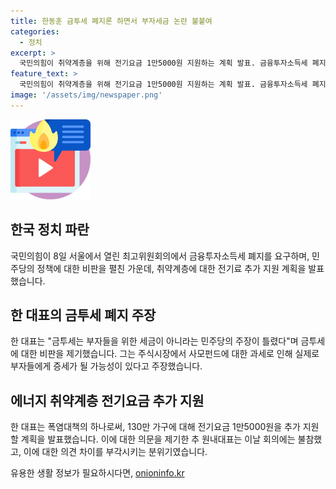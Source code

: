 ```yaml
---
title: 한동훈 금투세 폐지론 하면서 부자세금 논란 불붙여
categories:
  - 정치
excerpt: >
  국민의힘이 취약계층을 위해 전기요금 1만5000원 지원하는 계획 발표. 금융투자소득세 폐지 주장 및 더불어민주당 비판. 부자 세금이라는 주장에 대해 사모펀드로 세금을 지불하는 부자들에게도 영향을 줄 것이라고 주장. 민주당과의 금투세 정책토론을 제안하며 실망을 토로. 한 대표는 취약계층 130만 가구에 전기료 1만5000원 추가 지원. 4인 가구 월 전기료 7만6000원을 기존에 받던 취약계층에게 지원액 추가 예정. 추가지원을 위해 한국전력 적자 고려, 한전 적자 방지를 위해 에너지 바우처 예산 활용할 계획. 추 원내대표는 이에 이견을 표한 것으로 알려졌으며, 한 대표는 본인의 제안이 취약계층에게 전기요금 지원을 통해 도움이 될 것이라고 밝혔다.
feature_text: >
  국민의힘이 취약계층을 위해 전기요금 1만5000원 지원하는 계획 발표. 금융투자소득세 폐지 주장 및 더불어민주당 비판. 부자 세금이라는 주장에 대해 사모펀드로 세금을 지불하는 부자들에게도 영향을 줄 것이라고 주장. 민주당과의 금투세 정책토론을 제안하며 실망을 토로. 한 대표는 취약계층 130만 가구에 전기료 1만5000원 추가 지원. 4인 가구 월 전기료 7만6000원을 기존에 받던 취약계층에게 지원액 추가 예정. 추가지원을 위해 한국전력 적자 고려, 한전 적자 방지를 위해 에너지 바우처 예산 활용할 계획. 추 원내대표는 이에 이견을 표한 것으로 알려졌으며, 한 대표는 본인의 제안이 취약계층에게 전기요금 지원을 통해 도움이 될 것이라고 밝혔다.
image: '/assets/img/newspaper.png'
---
```


<p><img src="/assets/img/news.png" alt="rentncar 속보" /></p>

<h2 data-ke-size="size26">한국 정치 파란</h2>

<p>국민의힘이 8일 서울에서 열린 최고위원회의에서 금융투자소득세 폐지를 요구하며, 민주당의 정책에 대한 비판을 펼친 가운데, 취약계층에 대한 전기료 추가 지원 계획을 발표했습니다.</p>

<h2 data-ke-size="size26">한 대표의 금투세 폐지 주장</h2>

<p>한 대표는 "금투세는 부자들을 위한 세금이 아니라는 민주당의 주장이 틀렸다"며 금투세에 대한 비판을 제기했습니다. 그는 주식시장에서 사모펀드에 대한 과세로 인해 실제로 부자들에게 증세가 될 가능성이 있다고 주장했습니다.</p>

<h2 data-ke-size="size26">에너지 취약계층 전기요금 추가 지원</h2>

<p>한 대표는 폭염대책의 하나로써, 130만 가구에 대해 전기요금 1만5000원을 추가 지원할 계획을 발표했습니다. 이에 대한 의문을 제기한 추 원내대표는 이날 회의에는 불참했고, 이에 대한 의견 차이를 부각시키는 분위기였습니다.</p>
유용한 생활 정보가 필요하시다면, <a href="https://onioninfo.kr" rel="dofollow">onioninfo.kr</a>


